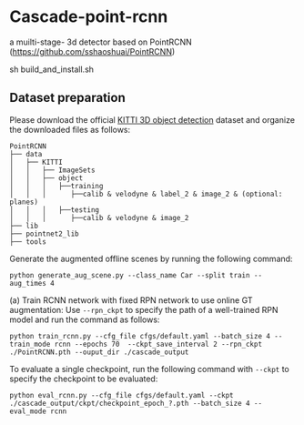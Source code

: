 # Cascade-point-rcnn
a muilti-stage- 3d detector based on PointRCNN (https://github.com/sshaoshuai/PointRCNN) 

sh build_and_install.sh
## Dataset preparation
Please download the official [KITTI 3D object detection](http://www.cvlibs.net/datasets/kitti/eval_object.php?obj_benchmark=3d) dataset and organize the downloaded files as follows: 
```
PointRCNN
├── data
│   ├── KITTI
│   │   ├── ImageSets
│   │   ├── object
│   │   │   ├──training
│   │   │      ├──calib & velodyne & label_2 & image_2 & (optional: planes)
│   │   │   ├──testing
│   │   │      ├──calib & velodyne & image_2
├── lib
├── pointnet2_lib
├── tools
```
 Generate the augmented offline scenes by running the following command:
```
python generate_aug_scene.py --class_name Car --split train --aug_times 4
```
(a) Train RCNN network with fixed RPN network to use online GT augmentation: Use `--rpn_ckpt` to specify the path of a well-trained RPN model and run the command as follows:
```
python train_rcnn.py --cfg_file cfgs/default.yaml --batch_size 4 --train_mode rcnn --epochs 70  --ckpt_save_interval 2 --rpn_ckpt ./PointRCNN.pth --ouput_dir ./cascade_output
```
To evaluate a single checkpoint, run the following command with `--ckpt` to specify the checkpoint to be evaluated:
```
python eval_rcnn.py --cfg_file cfgs/default.yaml --ckpt ./cascade_output/ckpt/checkpoint_epoch_?.pth --batch_size 4 --eval_mode rcnn 
